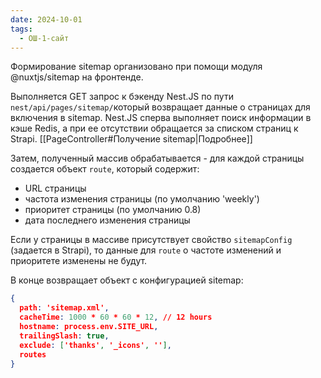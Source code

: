 ```yaml
---
date: 2024-10-01
tags:
  - ОШ-1-сайт
---
```

Формирование sitemap организовано при помощи модуля @nuxtjs/sitemap на фронтенде.

Выполняется GET запрос к бэкенду Nest.JS по пути `nest/api/pages/sitemap/`который возвращает данные о страницах для включения в sitemap. Nest.JS сперва выполняет поиск информации в кэше Redis, а при ее отсутствии обращается за списком страниц к Strapi. [[PageController#Получение sitemap|Подробнее]]

Затем, полученный массив обрабатывается - для каждой страницы создается объект `route`, который содержит:

- URL страницы
- частота изменения страницы (по умолчанию 'weekly')
- приоритет страницы (по умолчанию 0.8)
- дата последнего изменения страницы

Если у страницы в массиве присутствует свойство `sitemapConfig` (задается в Strapi), то данные для `route` о частоте изменений и приоритете изменены не будут.

В конце возвращает объект с конфигурацией sitemap:

```json
{
  path: 'sitemap.xml',
  cacheTime: 1000 * 60 * 60 * 12, // 12 hours
  hostname: process.env.SITE_URL,
  trailingSlash: true,
  exclude: ['thanks', '_icons', ''],
  routes
}
```